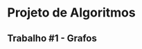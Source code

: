# Projeto de Algoritmos  
## Trabalho #1 - Grafos  
<!-- ### Como rodar o projeto
* É necessária a instalação prévia das seguintes ferramentas: _python3_ e _pip_.  
  
1. Instale as dependências do projeto.  
  ``` $ pip3 install -r requirements.txt ```   -->